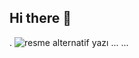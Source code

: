 ## Hi there 👋
.
<img src="[resim yolu](https://www.google.com/url?sa=i&url=https%3A%2F%2Fbilimgenc.tubitak.gov.tr%2Fmakale%2Ffotograflar-kosesinde-mart-ayinin-konusu-ay&psig=AOvVaw3dCWt4Hltn6Mtini0al385&ust=1746960681000000&source=images&cd=vfe&opi=89978449&ved=0CBQQjRxqFwoTCMj4-OndmI0DFQAAAAAdAAAAABAE)" alt="resme alternatif yazı">
...
...
